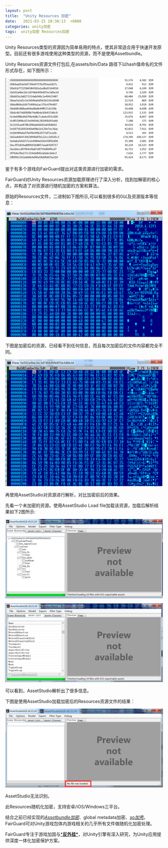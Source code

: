 ```yaml
---
layout: post
title:  "Unity Resources 加密"
date:   2021-03-15 10:30:13  +0800
categories: unity加密
tags:  unity加密 Resources加密
---
```


Unity Resources类型的资源因为简单易用的特点，使其非常适合用于快速开发原型。目前还有很多游戏使用这种类型的资源，而不是使用Assetbundle。<!-- more -->

Unity Resources资源文件打包后,在assets/bin/Data 路径下以hash值命名的文件形式存在，如下图所示：

![315_1](/assets/res/202103/315_1.png)

鉴于有多个游戏向FairGuard提出对这类资源进行加密的需求。

FairGuard对Unity Resources资源加载原理进行了深入分析，找到加解密的核心点，并构造了对资源进行随机加密的方案和算法。

原始的Resources文件，二进制如下图所示,可以看到很多的0以及资源版本等信息：

![315_2](/assets/res/202103/315_2.png)

下图是加密后的资源，已经看不到任何信息，而且每次加密后的文件内容都完全不同。

![315_3](/assets/res/202103/315_3.png)

再使用AssetStudio对资源进行解析，对比加密前后的效果。

先看一个未加密的资源。使用AssetStudio Load file加载该资源，加载后解析结果如下2图所示:

![315_4](/assets/res/202103/315_4.png)

![315_5](/assets/res/202103/315_5.png)

可以看到，AssetStudio解析出了很多信息。 

下图是使用AssetStudio加载加密后的Resources资源文件的结果：

![315_6](/assets/res/202103/315_6.png)

 AssetStudio无法识别。

此Resources随机化加密，支持安卓/iOS/Windows三平台。

结合之前已经实现的[*Assetbundle加密*](https://www.fair-guard.com/index/news-view.html?id=375)、global metadata加密、[*so加壳*](https://www.fair-guard.com/index/news-view.html?id=373)。FairGuard可对Unity游戏包体内游戏相关的几乎所有文件做随机化加密处理。

 

FairGuard专注于游戏加固与[***反外挂\***](https://www.fair-guard.com/index/pro.html?id=361)，对Unity引擎有深入研究，为Unity应用提供深度一体化加密保护方案。